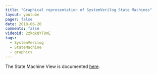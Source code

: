 ```yaml
---
title: "Graphical representation of SystemVerilog State Machines"
layout: youtube
pager: false
date: 2018-06-20
comments: false
videoid: 2zkqkQYT9nE
tags:
  - SystemVerilog
  - StateMachine
  - graphics
---
```



The State Machine View is documented [here](/manual/views#state-machine-view).

